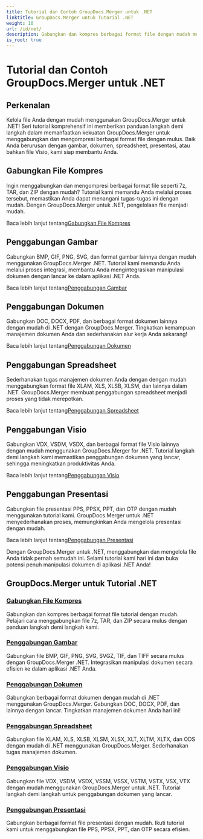 ```yaml
---
title: Tutorial dan Contoh GroupDocs.Merger untuk .NET
linktitle: GroupDocs.Merger untuk Tutorial .NET
weight: 10
url: /id/net/
description: Gabungkan dan kompres berbagai format file dengan mudah menggunakan GroupDocs.Merger .NET. Pelajari tutorial langkah demi langkah tentang menggabungkan gambar, dokumen, dan banyak lagi!
is_root: true
---
```


# Tutorial dan Contoh GroupDocs.Merger untuk .NET

## Perkenalan

Kelola file Anda dengan mudah menggunakan GroupDocs.Merger untuk .NET! Seri tutorial komprehensif ini memberikan panduan langkah demi langkah dalam memanfaatkan kekuatan GroupDocs.Merger untuk menggabungkan dan mengompresi berbagai format file dengan mulus. Baik Anda berurusan dengan gambar, dokumen, spreadsheet, presentasi, atau bahkan file Visio, kami siap membantu Anda.

## Gabungkan File Kompres
Ingin menggabungkan dan mengompresi berbagai format file seperti 7z, TAR, dan ZIP dengan mudah? Tutorial kami memandu Anda melalui proses tersebut, memastikan Anda dapat menangani tugas-tugas ini dengan mudah. Dengan GroupDocs.Merger untuk .NET, pengelolaan file menjadi mudah.

 Baca lebih lanjut tentang[Gabungkan File Kompres](./merge-compress-files/)

## Penggabungan Gambar
Gabungkan BMP, GIF, PNG, SVG, dan format gambar lainnya dengan mudah menggunakan GroupDocs.Merger .NET. Tutorial kami memandu Anda melalui proses integrasi, membantu Anda mengintegrasikan manipulasi dokumen dengan lancar ke dalam aplikasi .NET Anda.

 Baca lebih lanjut tentang[Penggabungan Gambar](./image-merging/)

## Penggabungan Dokumen
Gabungkan DOC, DOCX, PDF, dan berbagai format dokumen lainnya dengan mudah di .NET dengan GroupDocs.Merger. Tingkatkan kemampuan manajemen dokumen Anda dan sederhanakan alur kerja Anda sekarang!

 Baca lebih lanjut tentang[Penggabungan Dokumen](./document-merging/)

## Penggabungan Spreadsheet
Sederhanakan tugas manajemen dokumen Anda dengan dengan mudah menggabungkan format file XLAM, XLS, XLSB, XLSM, dan lainnya dalam .NET. GroupDocs.Merger membuat penggabungan spreadsheet menjadi proses yang tidak merepotkan.

 Baca lebih lanjut tentang[Penggabungan Spreadsheet](./spreadsheet-merging/)

## Penggabungan Visio
Gabungkan VDX, VSDM, VSDX, dan berbagai format file Visio lainnya dengan mudah menggunakan GroupDocs.Merger for .NET. Tutorial langkah demi langkah kami memastikan penggabungan dokumen yang lancar, sehingga meningkatkan produktivitas Anda.

 Baca lebih lanjut tentang[Penggabungan Visio](./visio-merging/)

## Penggabungan Presentasi
Gabungkan file presentasi PPS, PPSX, PPT, dan OTP dengan mudah menggunakan tutorial kami. GroupDocs.Merger untuk .NET menyederhanakan proses, memungkinkan Anda mengelola presentasi dengan mudah.

 Baca lebih lanjut tentang[Penggabungan Presentasi](./presentation-merging/)

Dengan GroupDocs.Merger untuk .NET, menggabungkan dan mengelola file Anda tidak pernah semudah ini. Selami tutorial kami hari ini dan buka potensi penuh manipulasi dokumen di aplikasi .NET Anda!
## GroupDocs.Merger untuk Tutorial .NET
### [Gabungkan File Kompres](./merge-compress-files/)
Gabungkan dan kompres berbagai format file tutorial dengan mudah. Pelajari cara menggabungkan file 7z, TAR, dan ZIP secara mulus dengan panduan langkah demi langkah kami.
### [Penggabungan Gambar](./image-merging/)
Gabungkan file BMP, GIF, PNG, SVG, SVGZ, TIF, dan TIFF secara mulus dengan GroupDocs.Merger .NET. Integrasikan manipulasi dokumen secara efisien ke dalam aplikasi .NET Anda.
### [Penggabungan Dokumen](./document-merging/)
Gabungkan berbagai format dokumen dengan mudah di .NET menggunakan GroupDocs.Merger. Gabungkan DOC, DOCX, PDF, dan lainnya dengan lancar. Tingkatkan manajemen dokumen Anda hari ini!
### [Penggabungan Spreadsheet](./spreadsheet-merging/)
Gabungkan file XLAM, XLS, XLSB, XLSM, XLSX, XLT, XLTM, XLTX, dan ODS dengan mudah di .NET menggunakan GroupDocs.Merger. Sederhanakan tugas manajemen dokumen.
### [Penggabungan Visio](./visio-merging/)
Gabungkan file VDX, VSDM, VSDX, VSSM, VSSX, VSTM, VSTX, VSX, VTX dengan mudah menggunakan GroupDocs.Merger untuk .NET. Tutorial langkah demi langkah untuk penggabungan dokumen yang lancar.
### [Penggabungan Presentasi](./presentation-merging/)
Gabungkan berbagai format file presentasi dengan mudah. Ikuti tutorial kami untuk menggabungkan file PPS, PPSX, PPT, dan OTP secara efisien.